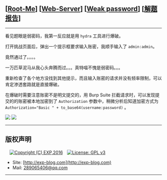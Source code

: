 ## [[Root-Me](https://www.root-me.org/)] [[Web-Server](https://www.root-me.org/en/Challenges/Web-Server/)] [[Weak password](https://www.root-me.org/en/Challenges/Web-Server/Weak-password)] [[解题报告](http://exp-blog.com/2019/01/13/pid-2953/)]

------

看见题眼是弱密码，我第一反应就是用 `hydra` 工具进行爆破。

打开挑战页面后，弹出一个提示框要求输入账密，我顺手输入了 `admin:admin`。

竟然通过了。。。。

一万匹草泥马从我心头奔腾而过。。。真特喵不愧是弱密码。。。

重新检查了各个地方没找到其他提示，而且输入账密的请求并没有频率限制，可以肯定渗透套路就是直接爆破。

在爆破时需要注意账密不是明文提交的，用 Burp Suite 拦截请求时，可以发现提交的的账密被本地加密到了 `Authorization` 参数中，稍微分析后知道加密方式为 `Authorization="Basic " + to_base64(username:password)` 。

![](https://github.com/lyy289065406/CTF-Solving-Reports/blob/master/rootme/Web-Server/%5B04%5D%20%5B10P%5D%20Weak%20password/imgs/01.png)
![](https://github.com/lyy289065406/CTF-Solving-Reports/blob/master/rootme/Web-Server/%5B04%5D%20%5B10P%5D%20Weak%20password/imgs/02.png)

------

## 版权声明

　[![Copyright (C) EXP,2016](https://img.shields.io/badge/Copyright%20(C)-EXP%202016-blue.svg)](http://exp-blog.com)　[![License: GPL v3](https://img.shields.io/badge/License-GPL%20v3-blue.svg)](https://www.gnu.org/licenses/gpl-3.0)
  

- Site: [http://exp-blog.com](http://exp-blog.com) 
- Mail: <a href="mailto:289065406@qq.com?subject=[EXP's Github]%20Your%20Question%20（请写下您的疑问）&amp;body=What%20can%20I%20help%20you?%20（需要我提供什么帮助吗？）">289065406@qq.com</a>


------

